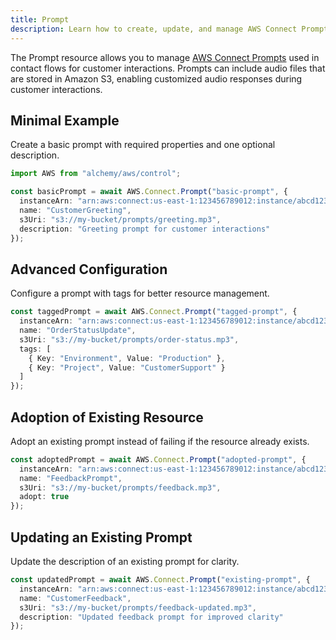 ```yaml
---
title: Prompt
description: Learn how to create, update, and manage AWS Connect Prompts using Alchemy Cloud Control.
---
```


The Prompt resource allows you to manage [AWS Connect Prompts](https://docs.aws.amazon.com/connect/latest/userguide/) used in contact flows for customer interactions. Prompts can include audio files that are stored in Amazon S3, enabling customized audio responses during customer interactions.

## Minimal Example

Create a basic prompt with required properties and one optional description.

```ts
import AWS from "alchemy/aws/control";

const basicPrompt = await AWS.Connect.Prompt("basic-prompt", {
  instanceArn: "arn:aws:connect:us-east-1:123456789012:instance/abcd1234-5678-90ef-ghij-klmnopqrst",
  name: "CustomerGreeting",
  s3Uri: "s3://my-bucket/prompts/greeting.mp3",
  description: "Greeting prompt for customer interactions"
});
```

## Advanced Configuration

Configure a prompt with tags for better resource management.

```ts
const taggedPrompt = await AWS.Connect.Prompt("tagged-prompt", {
  instanceArn: "arn:aws:connect:us-east-1:123456789012:instance/abcd1234-5678-90ef-ghij-klmnopqrst",
  name: "OrderStatusUpdate",
  s3Uri: "s3://my-bucket/prompts/order-status.mp3",
  tags: [
    { Key: "Environment", Value: "Production" },
    { Key: "Project", Value: "CustomerSupport" }
  ]
});
```

## Adoption of Existing Resource

Adopt an existing prompt instead of failing if the resource already exists.

```ts
const adoptedPrompt = await AWS.Connect.Prompt("adopted-prompt", {
  instanceArn: "arn:aws:connect:us-east-1:123456789012:instance/abcd1234-5678-90ef-ghij-klmnopqrst",
  name: "FeedbackPrompt",
  s3Uri: "s3://my-bucket/prompts/feedback.mp3",
  adopt: true
});
```

## Updating an Existing Prompt

Update the description of an existing prompt for clarity.

```ts
const updatedPrompt = await AWS.Connect.Prompt("existing-prompt", {
  instanceArn: "arn:aws:connect:us-east-1:123456789012:instance/abcd1234-5678-90ef-ghij-klmnopqrst",
  name: "CustomerFeedback",
  s3Uri: "s3://my-bucket/prompts/feedback-updated.mp3",
  description: "Updated feedback prompt for improved clarity"
});
```